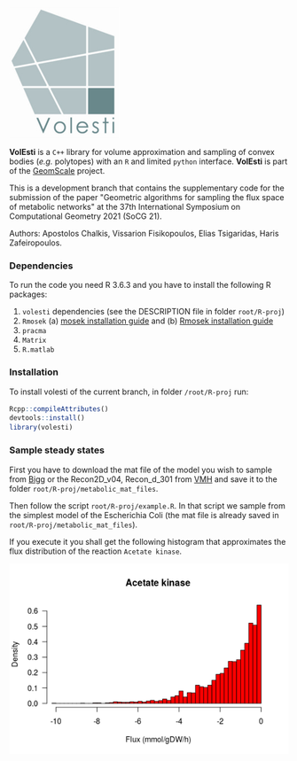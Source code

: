 ![logo](doc/logo/volesti_logo.jpg)

**VolEsti** is a `C++` library for volume approximation and sampling of convex bodies (*e.g.* polytopes) with an `R` and limited `python` interface. **VolEsti** is part of the [GeomScale](https://geomscale.github.io) project.

This is a development branch that contains the supplementary code for the submission of the paper "Geometric algorithms for sampling the flux space of metabolic networks" at the 37th International Symposium on Computational Geometry 2021 (SoCG 21).  

Authors: Apostolos Chalkis, Vissarion Fisikopoulos, Elias Tsigaridas, Haris Zafeiropoulos.  

###  Dependencies

To run the code you need R 3.6.3 and you have to install the following R packages:  

1. `volesti` dependencies (see the DESCRIPTION file in folder `root/R-proj`)  
2. `Rmosek` (a) [mosek installation guide](https://docs.mosek.com/9.2/install/installation.html) and (b) [Rmosek installation guide](https://docs.mosek.com/9.2/rmosek/install-interface.html)  
3. `pracma`
4. `Matrix`
5. `R.matlab`

###  Installation

To install volesti of the current branch, in folder `/root/R-proj` run:  
```r
Rcpp::compileAttributes()  
devtools::install()  
library(volesti)  
```

### Sample steady states

First you have to download the mat file of the model you wish to sample from [Bigg](http://bigg.ucsd.edu/models) or the Recon2D_v04, Recon_d_301 from [VMH](https://www.vmh.life/) and save it to the folder `root/R-proj/metabolic_mat_files`.  

Then follow the script `root/R-proj/example.R`. In that script we sample from the simplest model of the Escherichia Coli (the mat file is already saved in `root/R-proj/metabolic_mat_files`).  

If you execute it you shall get the following histogram that approximates the flux distribution of the reaction `Acetate kinase`.  

![histogram](doc/histograms/acetate_kinase.png)
